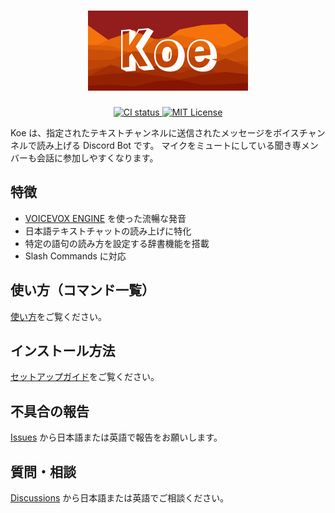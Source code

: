 <h1 align="center">
  <img src="docs/logo/logo.png" alt="Koe" height="128">
</h1>

<p align="center">
  <a href="https://github.com/ciffelia/koe/actions?query=workflow%3ACI+branch%3Amain">
    <img src="https://github.com/ciffelia/koe/workflows/CI/badge.svg?branch=main" alt="CI status">
  </a>
  <a href="./LICENSE">
    <img src="https://img.shields.io/badge/license-MIT-brightgreen.svg?style=flat" alt="MIT License">
  </a>
</p>

Koe は、指定されたテキストチャンネルに送信されたメッセージをボイスチャンネルで読み上げる Discord Bot です。
マイクをミュートにしている聞き専メンバーも会話に参加しやすくなります。

## 特徴

- [VOICEVOX ENGINE](https://github.com/VOICEVOX/voicevox_engine) を使った流暢な発音
- 日本語テキストチャットの読み上げに特化
- 特定の語句の読み方を設定する辞書機能を搭載
- Slash Commands に対応

## 使い方（コマンド一覧）

[使い方](docs/user_guide.md)をご覧ください。

## インストール方法

[セットアップガイド](docs/setup_guide.md)をご覧ください。

## 不具合の報告

[Issues](https://github.com/ciffelia/koe/issues) から日本語または英語で報告をお願いします。

## 質問・相談

[Discussions](https://github.com/ciffelia/koe/discussions) から日本語または英語でご相談ください。
